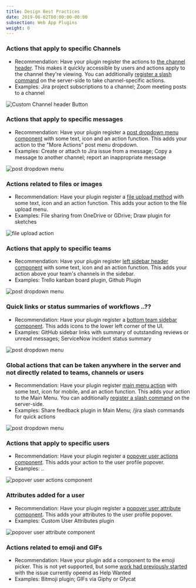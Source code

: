 ```yaml
---
title: Design Best Practices
date: 2019-06-02T00:00:00-00:00
subsection: Web App Plugins
weight: 0
---
```



### Actions that apply to specific Channels
- Recommendation: Have your plugin register the actions to [the channel header](https://developers.mattermost.com/extend/plugins/webapp/reference/#registerChannelHeaderButtonAction). This makes it quickly accessible by users and actions apply to the channel they're viewing. You can additionally [register a slash command](https://developers.mattermost.com/extend/plugins/server/reference/#API.RegisterCommand) on the server-side to take channel-specific actions.
- Examples: Jira project subscriptions to a channel; Zoom meeting posts to a channel

![Custom Channel header Button](/img/extend/bp-channel-header.png)

### Actions that apply to specific messages
- Recommendation: Have your plugin register a [post dropdown menu component](https://developers.mattermost.com/extend/plugins/webapp/reference/#registerPostDropdownMenuComponent) with some text, icon and an action function. This adds your action to the "More Actions" post menu dropdown.
- Examples: Create or attach to Jira issue from a message; Copy a message to another channel; report an inappropriate message

![post dropdown menu](/img/extend/bp-post-dropdown-menu.png)

### Actions related to files or images
- Recommendation: Have your plugin register a [file upload method](https://developers.mattermost.com/extend/plugins/webapp/reference/#registerFileUploadMethod) with some text, icon and an action function. This adds your action to the file upload menu.
- Examples: File sharing from OneDrive or GDrive; Draw plugin for sketches

![file upload action](/img/extend/bp-file-upload.png)


### Actions that apply to specific teams
- Recommendation: Have your plugin register [left sidebar header component](https://developers.mattermost.com/extend/plugins/webapp/reference/#registerLeftSidebarHeaderComponent) with some text, icon and an action function. This adds your action above your team's channels in the sidebar.
- Examples: Trello kanban board plugin, Github Plugin

![post dropdown menu](/img/extend/bp-left-sidebar-header.png)

### Quick links or status summaries of workflows ..??
- Recommendation: Have your plugin register a [bottom team sidebar component](https://developers.mattermost.com/extend/plugins/webapp/reference/#registerBottomTeamSidebarComponent). This adds icons to the lower left corner of the UI.
- Examples: GitHub sidebar links with summary of outstanding reviews or unread messages; ServiceNow incident status summary

![post dropdown menu](/img/extend/bp-bottom-team-sidebar.png)

### Global actions that can be taken anywhere in the server and not directly related to teams, channels or users
- Recommendation: Have your plugin register [main menu action](https://developers.mattermost.com/extend/plugins/webapp/reference/#registerMainMenuAction) with some text, icon for mobile, and an action function. This adds your action to the Main Menu. You can additionally [register a slash command](https://developers.mattermost.com/extend/plugins/server/reference/#API.RegisterCommand) on the server-side.
- Examples: Share feedback plugin in Main Menu; /jira slash commands for quick actions

![post dropdown menu](/img/extend/bp-main-menu-action.png)

### Actions that apply to specific users
- Recommendation: Have your plugin register a [popover user actions component](https://developers.mattermost.com/extend/plugins/webapp/reference/#registerPopoverUserActionsComponent). This adds your action to the user profile popover. 
- Examples: ..

![popover user actions component](/img/extend/bp-user-popover.png)

### Attributes added for a user
- Recommendation: Have your plugin register a [popover user attribute component](https://developers.mattermost.com/extend/plugins/webapp/reference/#registerPopoverUserAttributesComponent). This adds your attributes to the user profile popover. 
- Examples: Custom User Attributes plugin

![popover user attribute component](/img/extend/bp-user-attributes.png)

### Actions related to emoji and GIFs
- Recommendation: Have your plugin add a component to the emoji picker. This is not yet supported, but some [work had previously started](https://github.com/mattermost/mattermost-server/issues/10412#issuecomment-481776595) with the issue currently opeend as Help Wanted
- Examples: Bitmoji plugin; GIFs via Giphy or Gfycat

